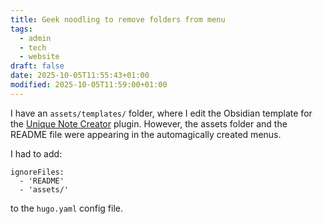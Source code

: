 ```yaml
---
title: Geek noodling to remove folders from menu
tags:
  - admin
  - tech
  - website
draft: false
date: 2025-10-05T11:55:43+01:00
modified: 2025-10-05T11:59:00+01:00
---
```

I have an `assets/templates/` folder, where I edit the Obsidian template for the [Unique Note Creator](https://help.obsidian.md/plugins/unique-note) plugin. However, the assets folder and the README file were appearing in the automagically created menus. 

I had to add:
```
ignoreFiles:
  - 'README'
  - 'assets/'
```

to the `hugo.yaml` config file.